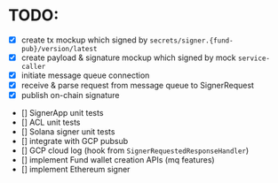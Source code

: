 # TODO:

- [x] create tx mockup which signed by `secrets/signer.{fund-pub}/version/latest`
- [x] create payload & signature mockup which signed by mock `service-caller`
- [x] initiate message queue connection
- [x] receive & parse request from message queue to SignerRequest
- [x] publish on-chain signature
- [] SignerApp unit tests
- [] ACL unit tests
- [] Solana signer unit tests
- [] integrate with GCP pubsub
- [] GCP cloud log (hook from `SignerRequestedResponseHandler`)
- [] implement Fund wallet creation APIs (mq features)
- [] implement Ethereum signer
